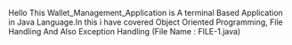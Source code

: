 Hello This Wallet_Management_Application is A terminal Based Application in Java Language.In this i have covered Object Oriented Programming, File Handling And Also Exception Handling (File Name : FILE-1.java)
